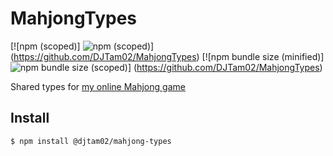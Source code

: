 # MahjongTypes

[![npm (scoped)]
![npm (scoped)](https://img.shields.io/npm/v/djtam02/mahjong-types)]
(https://github.com/DJTam02/MahjongTypes)
[![npm bundle size (minified)]
![npm bundle size (scoped)](https://img.shields.io/bundlephobia/min/@djtam02/mahjong-types)]
(https://github.com/DJTam02/MahjongTypes)

Shared types for [my online Mahjong game](https://github.com/DJTam02/Mahjong)

## Install
```
$ npm install @djtam02/mahjong-types
```
